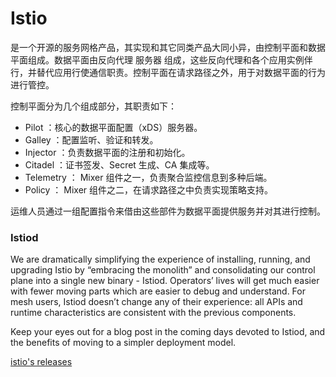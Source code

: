 # Istio
<!-- @author DHJT 2020-05-26 -->

是一个开源的服务网格产品，其实现和其它同类产品大同小异，由控制平面和数据平面组成。数据平面由反向代理 服务器 组成，这些反向代理和各个应用实例伴行，并替代应用行使通信职责。控制平面在请求路径之外，用于对数据平面的行为进行管控。

控制平面分为几个组成部分，其职责如下：

- Pilot ：核心的数据平面配置（xDS）服务器。
- Galley ：配置监听、验证和转发。
- Injector ：负责数据平面的注册和初始化。
- Citadel ：证书签发、Secret 生成、CA 集成等。
- Telemetry ： Mixer 组件之一，负责聚合监控信息到多种后端。
- Policy ： Mixer 组件之二，在请求路径之中负责实现策略支持。

运维人员通过一组配置指令来借由这些部件为数据平面提供服务并对其进行控制。

### Istiod
We are dramatically simplifying the experience of installing, running, and upgrading Istio by “embracing the monolith” and consolidating our control plane into a single new binary - Istiod. Operators’ lives will get much easier with fewer moving parts which are easier to debug and understand. For mesh users, Istiod doesn’t change any of their experience: all APIs and runtime characteristics are consistent with the previous components.

Keep your eyes out for a blog post in the coming days devoted to Istiod, and the benefits of moving to a simpler deployment model.


[istio's releases](https://istio.io/news/releases)